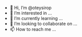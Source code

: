 - 👋 Hi, I’m @oteysirop
- 👀 I’m interested in ...
- 🌱 I’m currently learning ...
- 💞️ I’m looking to collaborate on ...
- 📫 How to reach me ...

<!---
oteysirop/oteysirop is a ✨ special ✨ repository because its `README.md` (this file) appears on your GitHub profile.
You can click the Preview link to take a look at your changes.
--->
